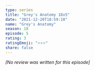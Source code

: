 ```yaml
---
type: series
title: "Grey's Anatomy 18x5"
date: "2021-12-20T18:59:10"
name: "Grey's Anatomy"
season: 18
episode: 5
rating: 3
ratingEmoji: "⭐️⭐️⭐️"
share: false
---
```


_[No review was written for this episode]_
